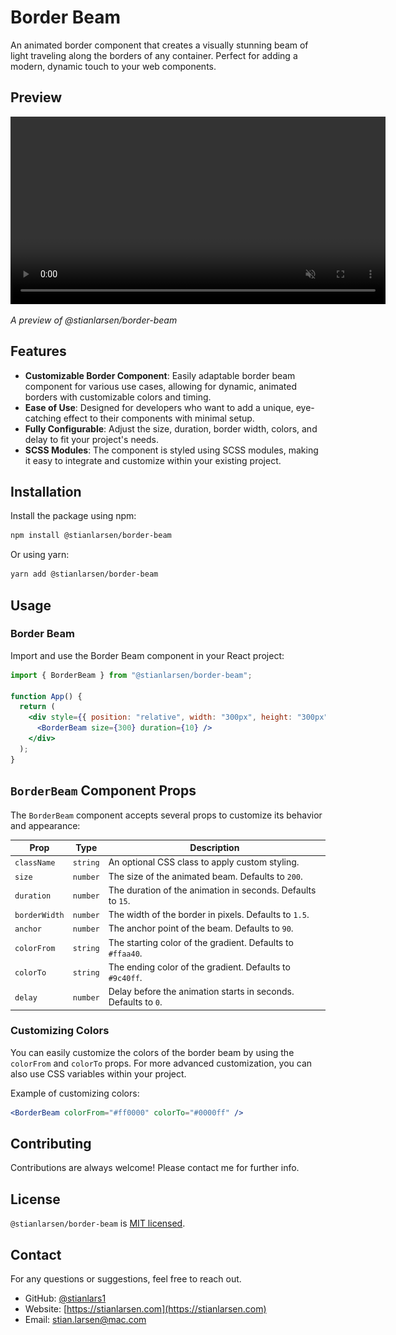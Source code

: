 # Border Beam

An animated border component that creates a visually stunning beam of light traveling along the borders of any container. Perfect for adding a modern, dynamic touch to your web components.

## Preview

<video width="600" autoplay loop muted>
  <source src="https://github.com/Stianlars1/borderBeam/raw/315d8b39474f4272ec146b233aaf2e790f11b269/borderbeam.mp4" type="video/mp4">
    <img src="https://raw.githubusercontent.com/Stianlars1/borderBeam/15c85e33676a198ea0b0d89f433c3afb52ca7285/borderbeam.png" alt="Fallback Image">
  Your browser does not support the video tag.
</video>

_A preview of @stianlarsen/border-beam_

## Features

- **Customizable Border Component**: Easily adaptable border beam component for various use cases, allowing for dynamic, animated borders with customizable colors and timing.
- **Ease of Use**: Designed for developers who want to add a unique, eye-catching effect to their components with minimal setup.
- **Fully Configurable**: Adjust the size, duration, border width, colors, and delay to fit your project's needs.
- **SCSS Modules**: The component is styled using SCSS modules, making it easy to integrate and customize within your existing project.

## Installation

Install the package using npm:

```bash
npm install @stianlarsen/border-beam
```

Or using yarn:

```bash
yarn add @stianlarsen/border-beam
```

## Usage

### Border Beam

Import and use the Border Beam component in your React project:

```jsx
import { BorderBeam } from "@stianlarsen/border-beam";

function App() {
  return (
    <div style={{ position: "relative", width: "300px", height: "300px" }}>
      <BorderBeam size={300} duration={10} />
    </div>
  );
}
```

## `BorderBeam` Component Props

The `BorderBeam` component accepts several props to customize its behavior and appearance:

| Prop          | Type     | Description                                                    |
| ------------- | -------- | -------------------------------------------------------------- |
| `className`   | `string` | An optional CSS class to apply custom styling.                 |
| `size`        | `number` | The size of the animated beam. Defaults to `200`.              |
| `duration`    | `number` | The duration of the animation in seconds. Defaults to `15`.    |
| `borderWidth` | `number` | The width of the border in pixels. Defaults to `1.5`.          |
| `anchor`      | `number` | The anchor point of the beam. Defaults to `90`.                |
| `colorFrom`   | `string` | The starting color of the gradient. Defaults to `#ffaa40`.     |
| `colorTo`     | `string` | The ending color of the gradient. Defaults to `#9c40ff`.       |
| `delay`       | `number` | Delay before the animation starts in seconds. Defaults to `0`. |

### Customizing Colors

You can easily customize the colors of the border beam by using the `colorFrom` and `colorTo` props. For more advanced customization, you can also use CSS variables within your project.

Example of customizing colors:

```jsx
<BorderBeam colorFrom="#ff0000" colorTo="#0000ff" />
```

## Contributing

Contributions are always welcome! Please contact me for further info.

## License

`@stianlarsen/border-beam` is [MIT licensed](./LICENSE).

## Contact

For any questions or suggestions, feel free to reach out.

- GitHub: [@stianlars1](https://github.com/stianlars1)
- Website: [https://stianlarsen.com](https://stianlarsen.com)
- Email: [stian.larsen@mac.com](mailto:stian.larsen@mac.com)
